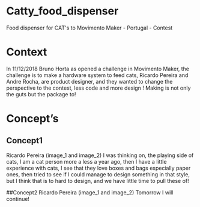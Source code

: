 # Catty_food_dispenser
Food dispenser for CAT's to Movimento Maker - Portugal - Contest

# Context

In 11/12/2018 Bruno Horta as opened a challenge in Movimento Maker, the challenge is to make a hardware system to feed cats, Ricardo Pereira and Andre Rocha, are product designer, and they wanted to change the perspective to the contest, less code and more design ! Making is not only the guts but the package to!

# Concept’s
## Concept1
Ricardo Pereira
(image_1 and image_2)
I was thinking on, the playing side of cats, I am a cat person more a less a year ago, then I have a little experience with cats, I see that they love boxes and bags especially paper ones, then tried to see if I could manage to design something in that style, but I think that is to hard to design, and we have little time to pull these of!

##Concept2
Ricardo Pereira
(image_1 and image_2)
Tomorrow I will continue!